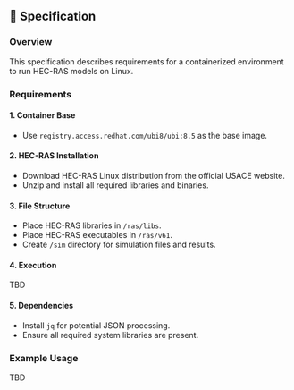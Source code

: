 ## 📝 Specification

### Overview

This specification describes requirements for a containerized environment to run HEC-RAS models on Linux.

### Requirements

#### 1. Container Base

- Use `registry.access.redhat.com/ubi8/ubi:8.5` as the base image.

#### 2. HEC-RAS Installation

- Download HEC-RAS Linux distribution from the official USACE website.
- Unzip and install all required libraries and binaries.

#### 3. File Structure

- Place HEC-RAS libraries in `/ras/libs`.
- Place HEC-RAS executables in `/ras/v61`.
- Create `/sim` directory for simulation files and results.

#### 4. Execution

TBD

#### 5. Dependencies

- Install `jq` for potential JSON processing.
- Ensure all required system libraries are present.

### Example Usage

TBD
